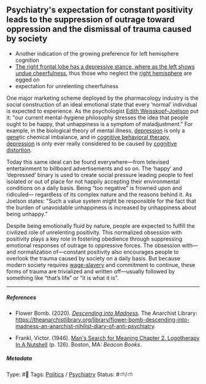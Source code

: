 ## Psychiatry's expectation for constant positivity leads to the suppression of outrage toward oppression and the dismissal of trauma caused by society

* Another indication of the growing preference for left hemisphere cognition
* [The right frontal lobe has a depressive stance, where as the left shows undue cheerfulness](The%20right%20frontal%20lobe%20has%20a%20depressive%20stance,%20where%20as%20the%20left%20shows%20undue%20cheerfulness.md), thus those who neglect the [right hemisphere](Right%20hemisphere.md) are egged on
* expectation for unrelenting cheerfulness

One major marketing scheme deployed by the pharmacology industry is the social construction of an ideal emotional state that every ‘normal’ individual is expected to experience. As the psychologist [Edith Weisskopf-Joelson]() put it: "our current mental-hygiene philosophy stresses the idea that people ought to be happy, that unhappiness is a symptom of maladjustment." For example, in the biological theory of mental illness, [depression](Depression.md) is only a [gene]()tic chemical imbalance, and in [cognitive behavioral therapy](Cognitive%20behavioral%20therapy.md), [depression](Depression.md) is only ever really considered to be caused by [cognitive distortion](Cognitive%20distortion.md).

Today this same ideal can be found everywhere—from televised entertainment to billboard advertisements and so on. The ‘happy’ and ‘depressed’ binary is used to create social pressure leading people to feel isolated or out of place for not happily accepting their environmental conditions on a daily basis. Being “too negative” is frowned upon and ridiculed— regardless of its complex nature and the reasons behind it. As Joelson states: "Such a value system might be responsible for the fact that the burden of unavoidable unhappiness is increased by unhappiness about being unhappy.”

Despite being emotionally fluid by nature, people are expected to fulfill the civilized role of unrelenting positivity. This normalized obsession with positivity plays a key role in fostering obedience through suppressing emotional responses of outrage to oppressive forces. The obsession with—and normalization of—constant positivity also encourages people to overlook the trauma caused by society on a daily basis. But because modern society requires [wage-slavery](Wage-slavery.md) and commitment to continue, these forms of trauma are trivialized and written off—usually followed by something like “that’s life” or “it is what it is”.

---

##### References

* Flower Bomb. (2020). *[Descending into Madness](Descending%20into%20Madness.md)*. The Anarchist Library: https://theanarchistlibrary.org/library/flower-bomb-descending-into-madness-an-anarchist-nihilist-diary-of-anti-psychiatry.

* Frankl, Victor. (1946). [Man's Search for Meaning Chapter 2. Logotherapy In A Nutshell](Man's%20Search%20for%20Meaning%20Chapter%202.%20Logotherapy%20In%20A%20Nutshell.md) (p. 126). Boston, MA: *Beacon Books*.

##### Metadata

Type: #🔴 
Tags: [Politics](Politics.md) / [Psychiatry](Psychiatry.md)
Status: #⛅️/⛅️ 
